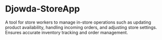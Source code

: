 # Djowda-StoreApp
A tool for store workers to manage in-store operations such as updating product availability, handling incoming orders, and adjusting store settings. Ensures accurate inventory tracking and order management.
